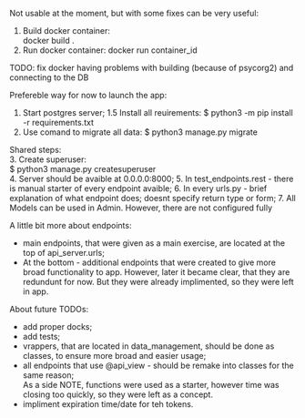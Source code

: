 Not usable at the moment, but with some fixes can be very useful: 
1. Build docker container:  
docker build .
2. Run docker container:
docker run container_id

TODO: fix docker having problems with building (because of psycorg2) and connecting to the DB  

Prefereble way for now to launch the app:  
1. Start postgres server;
1.5 Install all reuirements:
$ python3 -m pip install -r requirements.txt
2. Use comand to migrate all data:
$ python3 manage.py migrate

Shared steps:  
3. Create superuser:  
$ python3 manage.py createsuperuser  
4. Server should be avaible at 0.0.0.0:8000;
5. In test_endpoints.rest - there is manual starter of every endpoint avaible;
6. In every urls.py - brief explanation of what endpoint does; doesnt specify return type or form;
7. All Models can be used in Admin. However, there are not configured fully

A little bit more about endpoints:
- main endpoints, that were given as a main exercise, are located at the top of api_server.urls;  
- At the bottom - additional endpoints that were created to give more broad functionality to app. However, later it became clear, that they are redundunt for now. But they were already implimented, so they were left in app.  

About future TODOs:  
- add proper docks; 
- add tests;
- vrappers, that are located in data_management, should be done as classes, to ensure more broad and easier usage;  
- all endpoints that use @api_view - should be remake into classes for the same reason;  
As a side NOTE, functions were used as a starter, however time was closing too quickly, so they were left as a concept.
- impliment expiration time/date for teh tokens.